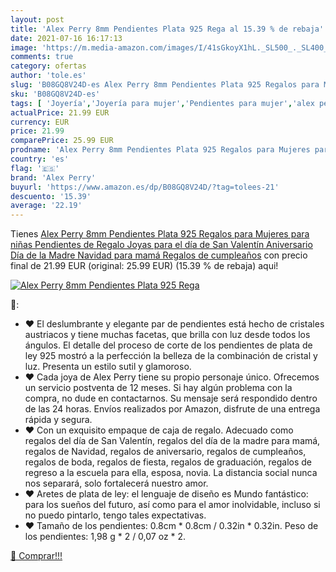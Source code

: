 ```yaml
---
layout: post
title: 'Alex Perry 8mm Pendientes Plata 925 Rega al 15.39 % de rebaja'
date: 2021-07-16 16:17:13
image: 'https://m.media-amazon.com/images/I/41sGkoyX1hL._SL500_._SL400_.jpg'
comments: true
category: ofertas
author: 'tole.es'
slug: 'B08GQ8V24D-es Alex Perry 8mm Pendientes Plata 925 Regalos para Mujeres...'
sku: 'B08GQ8V24D-es'
tags: [ 'Joyería','Joyería para mujer','Pendientes para mujer','alex perry','navidad', ]
actualPrice: 21.99 EUR
currency: EUR
price: 21.99
comparePrice: 25.99 EUR
prodname: 'Alex Perry 8mm Pendientes Plata 925 Regalos para Mujeres para niñas Pendientes de Regalo Joyas para el día de San Valentín Aniversario Día de la Madre Navidad para mamá Regalos de cumpleaños'
country: 'es'
flag: '🇪🇸'
brand: 'Alex Perry'
buyurl: 'https://www.amazon.es/dp/B08GQ8V24D/?tag=tolees-21'
descuento: '15.39'
average: '22.19'
---
```


Tienes [Alex Perry 8mm Pendientes Plata 925 Regalos para Mujeres para niñas Pendientes de Regalo Joyas para el día de San Valentín Aniversario Día de la Madre Navidad para mamá Regalos de cumpleaños](https://www.amazon.es/dp/B08GQ8V24D/?tag=tolees-21) con precio final de  21.99 EUR (original: 25.99 EUR) (15.39 %  de rebaja) aqui!

[![Alex Perry 8mm Pendientes Plata 925 Rega](https://m.media-amazon.com/images/I/41sGkoyX1hL._SL500_._SL400_.jpg)](https://www.amazon.es/dp/B08GQ8V24D/?tag=tolees-21)

🔎:

- ♥ El deslumbrante y elegante par de pendientes está hecho de cristales austriacos y tiene muchas facetas, que brilla con luz desde todos los ángulos. El detalle del proceso de corte de los pendientes de plata de ley 925 mostró a la perfección la belleza de la combinación de cristal y luz. Presenta un estilo sutil y glamoroso.
- ♥ Cada joya de Alex Perry tiene su propio personaje único. Ofrecemos un servicio postventa de 12 meses. Si hay algún problema con la compra, no dude en contactarnos. Su mensaje será respondido dentro de las 24 horas. Envíos realizados por Amazon, disfrute de una entrega rápida y segura.
- ♥ Con un exquisito empaque de caja de regalo. Adecuado como regalos del día de San Valentín, regalos del día de la madre para mamá, regalos de Navidad, regalos de aniversario, regalos de cumpleaños, regalos de boda, regalos de fiesta, regalos de graduación, regalos de regreso a la escuela para ella, esposa, novia. La distancia social nunca nos separará, solo fortalecerá nuestro amor.
- ♥ Aretes de plata de ley: el lenguaje de diseño es Mundo fantástico: para los sueños del futuro, así como para el amor inolvidable, incluso si no puedo pintarlo, tengo tales expectativas.
- ♥ Tamaño de los pendientes: 0.8cm * 0.8cm / 0.32in * 0.32in. Peso de los pendientes: 1,98 g * 2 / 0,07 oz * 2.

[🛒 Comprar!!!](https://www.amazon.es/dp/B08GQ8V24D/?tag=tolees-21)
